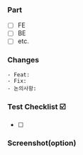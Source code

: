 ### Part

- [ ] FE
- [ ] BE
- [ ] etc.

### Changes

    - Feat:
    - Fix:
    - 논의사항:

### Test Checklist ☑️

- [ ] 

### Screenshot(option)
